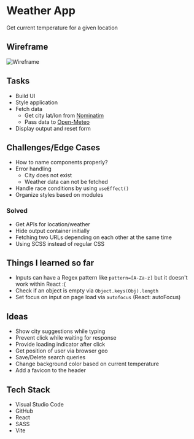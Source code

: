 # Weather App
Get current temperature for a given location

## Wireframe
![Wireframe](https://github.com/user-attachments/assets/f4dfa280-edff-4ac0-b60c-263e3a4c6b3d)

## Tasks
- Build UI
- Style application
- Fetch data
   - Get city lat/lon from [Nominatim](https://nominatim.org/release-docs/develop/)
   - Pass data to [Open-Meteo](https://open-meteo.com/)
- Display output and reset form

## Challenges/Edge Cases
- How to name components properly?
- Error handling
  - City does not exist
  - Weather data can not be fetched
- Handle race conditions by using `useEffect()`
- Organize styles based on modules

### Solved
- Get APIs for location/weather
- Hide output container initially
- Fetching two URLs depending on each other at the same time
- Using SCSS instead of regular CSS

## Things I learned so far
- Inputs can have a Regex pattern like `pattern=[A-Za-z]` but it doesn't work within React :(
- Check if an object is empty via `Object.keys(Obj).length`
- Set focus on input on page load via `autofocus` (React: autoFocus)

## Ideas
- Show city suggestions while typing
- Prevent click while waiting for response
- Provide loading indicator after click
- Get position of user via browser geo
- Save/Delete search queries
- Change background color based on current temperature
- Add a favicon to the header

## Tech Stack
- Visual Studio Code
- GitHub
- React
- SASS
- Vite
